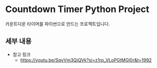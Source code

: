 # Countdown Timer Python Project
카운트다운 타이머를 파이썬으로 만드는 프로젝트입니다.

## 세부 내용
- 참고 링크
  - https://youtu.be/SqvVm3QiQVk?si=z1rp_VLoPGtMGl0r&t=1992
